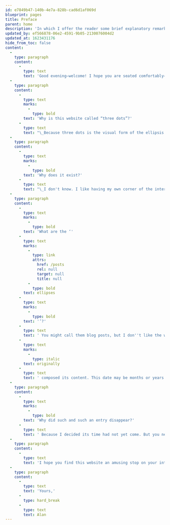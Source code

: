 ```yaml
---
id: e7849b47-140b-4e7a-828b-cad6d1af069d
blueprint: pages
title: Preface
parent: home
description: 'In which I offer the reader some brief explanatory remarks as a preface to this website.'
updated_by: ef566878-06e2-4591-9b05-2130076004d2
updated_at: 1623431176
hide_from_toc: false
content:
  -
    type: paragraph
    content:
      -
        type: text
        text: 'Good evening—welcome! I hope you are seated comfortably—or, better yet, reclining. Allow me to preface the contents of this website with some brief explanatory remarks.'
  -
    type: paragraph
    content:
      -
        type: text
        marks:
          -
            type: bold
        text: 'Why is this website called “three dots”?'
      -
        type: text
        text: "\_Because three dots is the visual form of the ellipsis (‘…’), and I am an elliptical man."
  -
    type: paragraph
    content:
      -
        type: text
        marks:
          -
            type: bold
        text: 'Why does it exist?'
      -
        type: text
        text: "\_I don't know. I like having my own corner of the internet where I can experiment with prose and fiddle with stylesheets and JavaScript. In truth, I spend more time tweaking the design of the site than adding content. "
  -
    type: paragraph
    content:
      -
        type: text
        marks:
          -
            type: bold
        text: 'What are the ‘'
      -
        type: text
        marks:
          -
            type: link
            attrs:
              href: /posts
              rel: null
              target: null
              title: null
          -
            type: bold
        text: ellipses
      -
        type: text
        marks:
          -
            type: bold
        text: '’?'
      -
        type: text
        text: ' You might call them blog posts, but I don''t like the word ‘blog’. Note that each entry is dated by when I '
      -
        type: text
        marks:
          -
            type: italic
        text: originally
      -
        type: text
        text: ' composed its content. This date may be months or years earlier than when the entry appears – I often post backdated items that I had written down somewhere else much earlier. I also revise them from time to time.'
  -
    type: paragraph
    content:
      -
        type: text
        marks:
          -
            type: bold
        text: 'Why did such and such an entry disappear?'
      -
        type: text
        text: ' Because I decided its time had not yet come. But you never know, it might reappear again, perhaps with revisions.'
  -
    type: paragraph
    content:
      -
        type: text
        text: 'I hope you find this website an amusing stop on your internet travels.'
  -
    type: paragraph
    content:
      -
        type: text
        text: 'Yours,'
      -
        type: hard_break
      -
        type: text
        text: Alan
---
```

